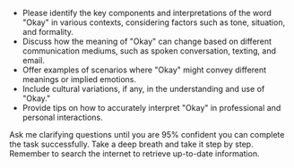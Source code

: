 - Please identify the key components and interpretations of the word "Okay" in various contexts, considering factors such as tone, situation, and formality. 
- Discuss how the meaning of "Okay" can change based on different communication mediums, such as spoken conversation, texting, and email.
- Offer examples of scenarios where "Okay" might convey different meanings or implied emotions.
- Include cultural variations, if any, in the understanding and use of "Okay." 
- Provide tips on how to accurately interpret "Okay" in professional and personal interactions.

Ask me clarifying questions until you are 95% confident you can complete the task successfully. Take a deep breath and take it step by step. Remember to search the internet to retrieve up-to-date information.